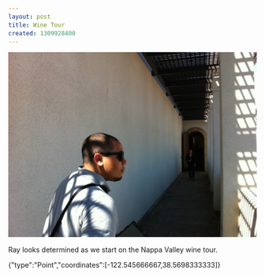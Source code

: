 ```yaml
---
layout: post
title: Wine Tour
created: 1309928400
---
```


![](/images/posts/wine-tour.JPG)

Ray looks determined as we start on the Nappa Valley wine tour.


<div class="location">
<span class="geojson">{"type":"Point","coordinates":[-122.545666667,38.5698333333]}</span>
</div>
